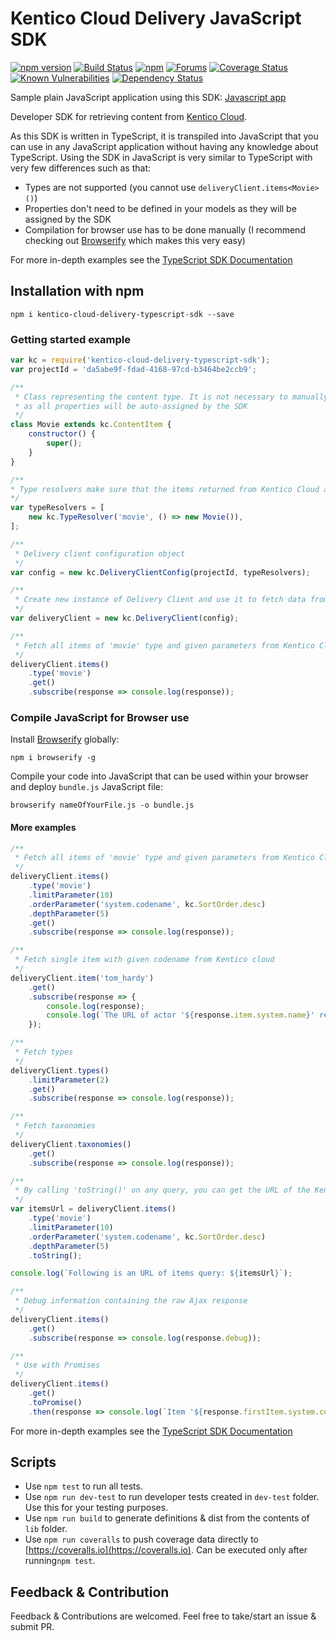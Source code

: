 # Kentico Cloud Delivery JavaScript SDK

[![npm version](https://badge.fury.io/js/kentico-cloud-delivery-typescript-sdk.svg)](https://www.npmjs.com/package/kentico-cloud-delivery-typescript-sdk)
[![Build Status](https://api.travis-ci.org/Enngage/KenticoCloudDeliveryTypeScriptSDK.svg?branch=master)](https://travis-ci.org/Enngage/KenticoCloudDeliveryTypeScriptSDK)
[![npm](https://img.shields.io/npm/dt/kentico-cloud-delivery-typescript-sdk.svg)](https://www.npmjs.com/package/kentico-cloud-delivery-typescript-sdk)
[![Forums](https://img.shields.io/badge/chat-on%20forums-orange.svg)](https://forums.kenticocloud.com)
[![Coverage Status](https://coveralls.io/repos/github/Enngage/KenticoCloudDeliveryTypeScriptSDK/badge.svg?branch=master)](https://coveralls.io/github/Enngage/KenticoCloudDeliveryTypeScriptSDK?branch=master)
[![Known Vulnerabilities](https://snyk.io/test/github/enngage/kenticoclouddeliverytypescriptsdk/badge.svg)](https://snyk.io/test/github/enngage/kenticoclouddeliverytypescriptsdk)
[![Dependency Status](https://dependencyci.com/github/Enngage/KenticoCloudDeliveryTypeScriptSDK/badge)](https://dependencyci.com/github/Enngage/KenticoCloudDeliveryTypeScriptSDK)

Sample plain JavaScript application using this SDK: [Javascript app](https://github.com/Enngage/KenticoCloudSampleJavascriptApp)

Developer SDK for retrieving content from [Kentico Cloud](https://kenticocloud.com/).

As this SDK is written in TypeScript, it is transpiled into JavaScript that you can use in any JavaScript application without having any knowledge about TypeScript. Using the SDK in JavaScript is very similar to TypeScript with very few differences such as that:

* Types are not supported (you cannot use `deliveryClient.items<Movie>()`)
* Properties don't need to be defined in your models as they will be assigned by the SDK 
* Compilation for browser use has to be done manually (I recommend checking out [Browserify](http://browserify.org/) which makes this very easy)

For more in-depth examples see the [TypeScript SDK Documentation](https://github.com/Enngage/KenticoCloudDeliveryTypeScriptSDK)

## Installation with npm

```
npm i kentico-cloud-delivery-typescript-sdk --save
```

### Getting started example

```javascript
var kc = require('kentico-cloud-delivery-typescript-sdk');
var projectId = 'da5abe9f-fdad-4168-97cd-b3464be2ccb9';

/**
 * Class representing the content type. It is not necessary to manually define properties in JavaScript
 * as all properties will be auto-assigned by the SDK
 */
class Movie extends kc.ContentItem {
    constructor() {
        super();
    }
}

/**
* Type resolvers make sure that the items returned from Kentico Cloud are casted to your classes (useful when you define * custom properties/functions on your models)
*/
var typeResolvers = [
    new kc.TypeResolver('movie', () => new Movie()),
];

/**
 * Delivery client configuration object
 */
var config = new kc.DeliveryClientConfig(projectId, typeResolvers);

/**
 * Create new instance of Delivery Client and use it to fetch data from Kentico Cloud
 */
var deliveryClient = new kc.DeliveryClient(config);

/**
 * Fetch all items of 'movie' type and given parameters from Kentico Cloud
 */
deliveryClient.items()
    .type('movie')
    .get()
    .subscribe(response => console.log(response));

```

### Compile JavaScript for Browser use

Install [Browserify](http://browserify.org/) globally:

```
npm i browserify -g
```

Compile your code into JavaScript that can be used within your browser and deploy `bundle.js` JavaScript file:

```
browserify nameOfYourFile.js -o bundle.js
```

#### More examples

```javascript
/**
 * Fetch all items of 'movie' type and given parameters from Kentico Cloud
 */
deliveryClient.items()
    .type('movie')
    .limitParameter(10)
    .orderParameter('system.codename', kc.SortOrder.desc)
    .depthParameter(5)
    .get()
    .subscribe(response => console.log(response));

/**
 * Fetch single item with given codename from Kentico cloud
 */
deliveryClient.item('tom_hardy')
    .get()
    .subscribe(response => {
        console.log(response);
        console.log(`The URL of actor '${response.item.system.name}' resolved to: '${response.item.url.getUrl()}'`);
    });

/**
 * Fetch types
 */
deliveryClient.types()
    .limitParameter(2)
    .get()
    .subscribe(response => console.log(response));

/**
 * Fetch taxonomies
 */
deliveryClient.taxonomies()
    .get()
    .subscribe(response => console.log(response));

/**
 * By calling 'toString()' on any query, you can get the URL of the Kentico Cloud endpoint
 */
var itemsUrl = deliveryClient.items()
    .type('movie')
    .limitParameter(10)
    .orderParameter('system.codename', kc.SortOrder.desc)
    .depthParameter(5)
    .toString();

console.log(`Following is an URL of items query: ${itemsUrl}`);

/**
 * Debug information containing the raw Ajax response
 */
deliveryClient.items()
    .get()
    .subscribe(response => console.log(response.debug));

/**
 * Use with Promises
 */
deliveryClient.items()
    .get()
    .toPromise()
    .then(response => console.log(`Item '${response.firstItem.system.codename}' was fetched using a Promise`));
```

For more in-depth examples see the [TypeScript SDK Documentation](https://github.com/Enngage/KenticoCloudDeliveryTypeScriptSDK)

## Scripts

- Use `npm test` to run all tests.
- Use `npm run dev-test` to run developer tests created in `dev-test` folder. Use this for your testing purposes.
- Use `npm run build` to generate definitions & dist from the contents of `lib` folder.
- Use `npm run coveralls` to push coverage data directly to [https://coveralls.io](https://coveralls.io). Can be executed only after running`npm test`.

## Feedback & Contribution

Feedback & Contributions are welcomed. Feel free to take/start an issue & submit PR.
